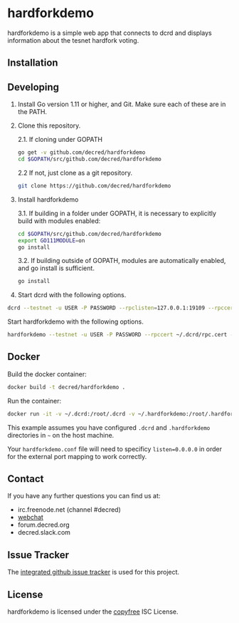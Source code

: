 # hardforkdemo

hardforkdemo is a simple web app that connects to dcrd and displays
information about the tesnet hardfork voting.

## Installation

## Developing


1. Install Go version 1.11 or higher, and Git.
Make sure each of these are in the PATH.

2. Clone this repository.
    
    2.1. If cloning under GOPATH
    ``` bash
    go get -v github.com/decred/hardforkdemo
    cd $GOPATH/src/github.com/decred/hardforkdemo
    ```

    2.2 If not, just clone as a git repository.
    ```bash
    git clone https://github.com/decred/hardforkdemo
    ```

3. Install hardforkdemo

    3.1. If building in a folder under GOPATH, it is necessary to explicitly build with modules enabled:

    ``` bash
    cd $GOPATH/src/github.com/decred/hardforkdemo
    export GO111MODULE=on
    go install
    ```

    3.2. If building outside of GOPATH, modules are automatically enabled, and go install is sufficient.
    ``` bash
    go install
    ```

4. Start dcrd with the following options.  

```bash
dcrd --testnet -u USER -P PASSWORD --rpclisten=127.0.0.1:19109 --rpccert=$HOME/.dcrd/rpc.cert
```

Start hardforkdemo with the following options.  

```bash
hardforkdemo --testnet -u USER -P PASSWORD --rpccert ~/.dcrd/rpc.cert -c 127.0.0.1:19109
```

## Docker

Build the docker container:

```bash
docker build -t decred/hardforkdemo .
```

Run the container:

```bash
docker run -it -v ~/.dcrd:/root/.dcrd -v ~/.hardforkdemo:/root/.hardforkdemo -p <local port>:8000 hardforkdemo
```

This example assumes you have configured `.dcrd` and `.hardforkdemo` directories in `~` on the host machine.

Your `hardforkdemo.conf` file will need to specificy `listen=0.0.0.0` in order for the external port mapping to work correctly.

## Contact

If you have any further questions you can find us at:

- irc.freenode.net (channel #decred)
- [webchat](https://webchat.freenode.net/?channels=decred)
- forum.decred.org
- decred.slack.com

## Issue Tracker

The
[integrated github issue tracker](https://github.com/decred/hardforkdemo/issues)
is used for this project.

## License

hardforkdemo is licensed under the [copyfree](http://copyfree.org) ISC License.
